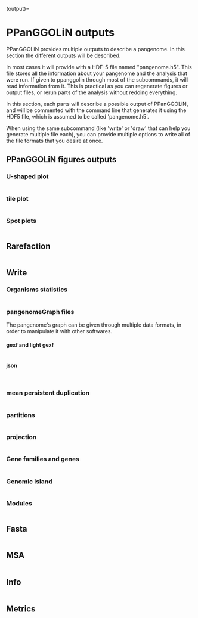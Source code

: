 (output)=
# PPanGGOLiN outputs 

PPanGGOLiN provides multiple outputs to describe a pangenome. In this section the different outputs will be described.

In most cases it will provide with a HDF-5 file named "pangenome.h5". This file stores all the information about your pangenome and the analysis that were run. If given to ppanggolin through most of the subcommands, it will read information from it. This is practical as you can regenerate figures or output files, or rerun parts of the analysis without redoing everything.

In this section, each parts will describe a possible output of PPanGGOLiN, and will be commented with the command line that generates it using the HDF5 file, which is assumed to be called 'pangenome.h5'.

When using the same subcommand (like 'write' or 'draw' that can help you generate multiple file each), you can provide multiple options to write all of the file formats that you desire at once.

## PPanGGOLiN figures outputs

### U-shaped plot
```{include} Figures/Uplot.md
```

### tile plot
```{include} Figures/tilePlot.md
```

### Spot plots
```{include} Figures/spots.md
```

## Rarefaction
```{include} Figures/rarefaction.md
```

## Write
### Organisms statistics
```{include} Flat/orgStat.md
```

### pangenomeGraph files
The pangenome's graph can be given through multiple data formats, in order to manipulate it with other softwares.

#### gexf and light gexf
```{include} graphOut/GEXF.md
```


#### json
```{include} graphOut/JSON.md
```

```{include} Flat/presAbs.md
```

### mean persistent duplication
```{include} Flat/dupplication.md
```

### partitions
```{include} Flat/partition.md
```

### projection
```{include} Flat/projection.md
```

### Gene families and genes
```{include} Flat/fam2gen.md
```

### Genomic Island
```{include} Flat/RGP.md
```

### Modules
```{include} Flat/module.md
```

## Fasta
```{include} sequence/fasta.md
```

## MSA
```{include} sequence/MSA.md
```

## Info
```{include} Flat/info.md
```

## Metrics
```{include} Flat/metrics.md
```